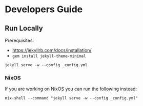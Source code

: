# Developers Guide

## Run Locally

Prerequisites: 

* https://jekyllrb.com/docs/installation/
* `gem install jekyll-theme-minimal`

```
jekyll serve -w --config _config.yml
```

### NixOS

If you are working on NixOS you can run the following instead:

```shell
nix-shell --command "jekyll serve -w --config _config.yml"
```